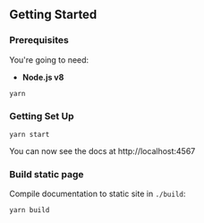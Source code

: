 Getting Started
------------------------------

### Prerequisites

You're going to need:

 - **Node.js v8**


```shell
yarn
```

### Getting Set Up

```shell
yarn start
```

You can now see the docs at http://localhost:4567

### Build static page

Compile documentation to static site in `./build`:

```shell
yarn build
```

